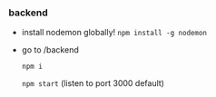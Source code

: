 ### backend
- install nodemon globally!
    `npm install -g nodemon` 
- go to /backend

    `npm i` 

    `npm start` (listen to port 3000 default)

